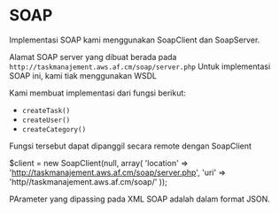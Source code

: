 SOAP
====

Implementasi SOAP kami menggunakan SoapClient dan SoapServer.

Alamat SOAP server yang dibuat berada pada `http://taskmanajement.aws.af.cm/soap/server.php`
Untuk implementasi SOAP ini, kami tiak menggunakan  WSDL

Kami membuat implementasi dari fungsi berikut:

+ `createTask()`
+ `createUser()`
+ `createCategory()`

Fungsi tersebut dapat dipanggil secara remote dengan SoapClient

$client = new SoapClient(null, array(
        'location' => 'http://taskmanajement.aws.af.cm/soap/server.php',
        'uri' => 'http//taskmanajement.aws.af.cm/soap/'
    ));
	
PArameter yang dipassing pada XML SOAP adalah dalam format JSON.
